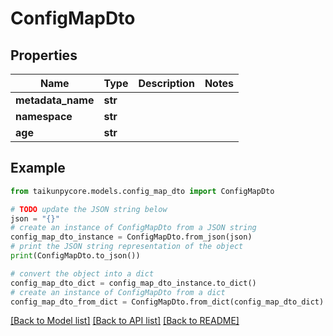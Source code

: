 # ConfigMapDto


## Properties

Name | Type | Description | Notes
------------ | ------------- | ------------- | -------------
**metadata_name** | **str** |  | 
**namespace** | **str** |  | 
**age** | **str** |  | 

## Example

```python
from taikunpycore.models.config_map_dto import ConfigMapDto

# TODO update the JSON string below
json = "{}"
# create an instance of ConfigMapDto from a JSON string
config_map_dto_instance = ConfigMapDto.from_json(json)
# print the JSON string representation of the object
print(ConfigMapDto.to_json())

# convert the object into a dict
config_map_dto_dict = config_map_dto_instance.to_dict()
# create an instance of ConfigMapDto from a dict
config_map_dto_from_dict = ConfigMapDto.from_dict(config_map_dto_dict)
```
[[Back to Model list]](../README.md#documentation-for-models) [[Back to API list]](../README.md#documentation-for-api-endpoints) [[Back to README]](../README.md)


